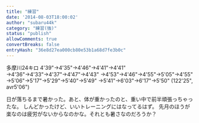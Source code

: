 ```yaml
---
title: "練習"
date: '2014-08-03T18:00:02'
author: "subaru44k"
category: "練習(強)"
status: "publish"
allowComments: true
convertBreaks: false
entryHash: "36e8d27ea000cb80e53b1a68d7fe3b0c"
---
```

多摩川24キロ
4'39"→4'35"→4'46"→4'41"→4'41"
→4'36"→4'33"→4'37"→4'47"→4'43"
→4'53"→4'46"→4'55"→5'05"→4'55"
→5'06"→5'17"→5'29"→5'40"→5'49"
→5'41"→6'03"→6'17"→5'50"
(122'25", avr5'06")

日が落ちるまで暑かった。あと、体が重かったのと、重い中で前半頑張っちゃったな。
しんどかったけど、いいトレーニングにはなってるはず。
先月のほうが楽なのは疲労がないからなのかな。それとも暑さなのだろうか？
